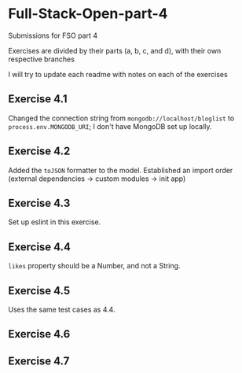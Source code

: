 # Full-Stack-Open-part-4
Submissions for FSO part 4

Exercises are divided by their parts (a, b, c, and d), with their own respective branches

I will try to update each readme with notes on each of the exercises

## Exercise 4.1
Changed the connection string from `mongodb://localhost/bloglist` to `process.env.MONGODB_URI`; I don't have MongoDB set up locally.

## Exercise 4.2
Added the `toJSON` formatter to the model. Established an import order (external dependencies -> custom modules -> init app)

## Exercise 4.3
Set up eslint in this exercise.

## Exercise 4.4
`likes` property should be a Number, and not a String.

## Exercise 4.5
Uses the same test cases as 4.4.

## Exercise 4.6


## Exercise 4.7